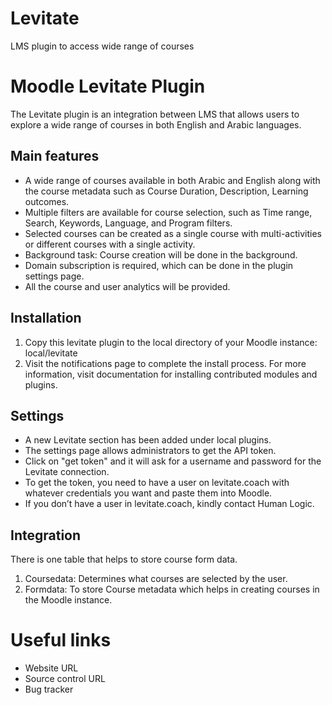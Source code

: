 # Levitate
LMS plugin to access wide range of courses

# Moodle Levitate Plugin  
The Levitate plugin is an integration between LMS that allows users to explore a wide range of courses in both English and Arabic languages.

## Main features
*	A wide range of courses available in both Arabic and English along with the course metadata such as Course Duration, Description, Learning outcomes.
*	Multiple filters are available for course selection, such as Time range, Search, Keywords, Language, and Program filters.
*	Selected courses can be created as a single course with multi-activities or different courses with a single activity.
*	Background task: Course creation will be done in the background.
*	Domain subscription is required, which can be done in the plugin settings page.
*	All the course and user analytics will be provided.

## Installation
1.	Copy this levitate plugin to the local directory of your Moodle instance:  local/levitate
2.	Visit the notifications page to complete the install process.
For more information, visit documentation for installing contributed modules and plugins.

## Settings
* A new Levitate section has been added under local plugins.
* The settings page allows administrators to get the API token.
* Click on "get token" and it will ask for a username and password for the Levitate connection.
* To get the token, you need to have a user on levitate.coach with whatever credentials you want and paste them into Moodle.
* If you don’t have a user in levitate.coach, kindly contact Human Logic.

## Integration
There is one table that helps to store course form data.
1.	Coursedata: Determines what courses are selected by the user.
2.	Formdata: To store Course metadata which helps in creating courses in the Moodle instance.

# Useful links
*	 Website URL
*	Source control URL
*	Bug tracker

